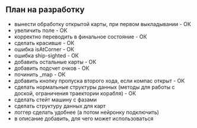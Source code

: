 ## План на разработку
- вынести обработку открытой карты, при первом выкладывании - ОК
- увеличить поле - ОК
- корректно переводить в финальное состояние - ОК
- сделать красивше - ОК
- ошибка isAtCorner - ОК
- ошибка ship-sighted - ОК
- добавить остальные карты - ОК
- добавить подсчет очков - ОК
- починить _map - ОК
- добавить кнопку пропуска второго хода, если компас открыт - ОК
- сделать нормальные структуры данных (методы для работы с доской, ограничения траектории корабля) - ОК
- сделать стейт машину с фазами
- сделать структуру данных для карт
- логгер сделать удобнее (а потом нейронку подключить)
- в описание добавить, для чего может использоваться